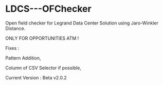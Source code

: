 # LDCS---OFChecker
Open field checker for Legrand Data Center Solution using Jaro-Winkler Distance.

ONLY FOR OPPORTUNITIES ATM !

Fixes : 

Pattern Addition, 

Column of CSV Selector if possible,


Current Version : Beta v2.0.2